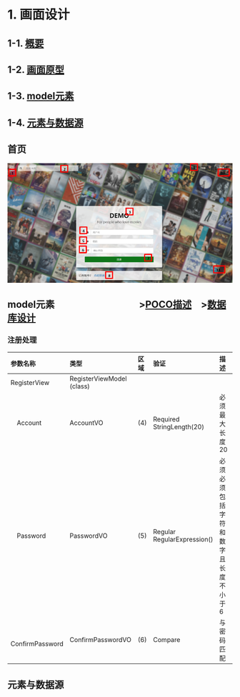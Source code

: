 # 1. 画面设计

## 1-1. **[概要](./Summary.md)**

## 1-2. **[画面原型](#jump_png)**

## 1-3. **[model元素](#jump_model)**

## 1-4. **[元素与数据源](#jump_logic)**

<a id="jump_png"></a>

## 首页

![首页](.\png\Register.png)

<a id="jump_model"></a>

## model元素&emsp;&emsp;&emsp;&emsp;&emsp;&emsp;&emsp;&emsp;&emsp;>**[POCO描述](../functional-design/POCO.md)**&emsp;>**[数据库设计](../db-design/tables.md)**

### 注册处理

| 参数名称              | 类型                      | 区域 | 验证                           | 描述                                    |
| :-------------------- | :------------------------ | :--- | :----------------------------- | :-------------------------------------- |
| RegisterView          | RegisterViewModel (class) |      |                                |                                         |
| &emsp;Account         | AccountVO                 | (4)  | Required<BR>StringLength(20)   | 必须<BR>最大长度20                      |
| &emsp;Password        | PasswordVO                | (5)  | Regular<BR>RegularExpression() | 必须<BR>必须包括字符和数字且长度不小于6 |
| &emsp;ConfirmPassword | ConfirmPasswordVO         | (6)  | Compare                        | 与密码匹配                              |

<a id="jump_logic"></a>

## 元素与数据源
